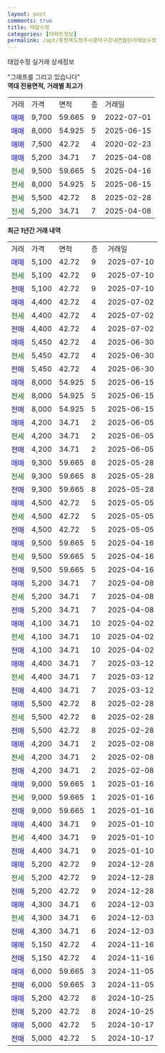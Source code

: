 ```yaml
---
layout: post
comments: true
title: 태암수정
categories: [아파트정보]
permalink: /apt/충청북도청주시흥덕구강내면월탄리태암수정
---
```


태암수정 실거래 상세정보

<script type="text/javascript">
  google.charts.load('current', {'packages':['line', 'corechart']});
  google.charts.setOnLoadCallback(drawChart);

  function drawChart() {
    var data = new google.visualization.DataTable();
    data.addColumn('date', '거래일');
    data.addColumn('number', "매매");
    data.addColumn('number', "전세");
    data.addColumn('number', "전매");

    data.addRows([[new Date(Date.parse("2025-07-10")), 5100, null, null], [new Date(Date.parse("2025-07-10")), null, 5100, null], [new Date(Date.parse("2025-07-10")), null, null, 5100], [new Date(Date.parse("2025-07-02")), 4400, null, null], [new Date(Date.parse("2025-07-02")), null, 4400, null], [new Date(Date.parse("2025-07-02")), null, null, 4400], [new Date(Date.parse("2025-06-30")), 5450, null, null], [new Date(Date.parse("2025-06-30")), null, 5450, null], [new Date(Date.parse("2025-06-30")), null, null, 5450], [new Date(Date.parse("2025-06-15")), 8000, null, null], [new Date(Date.parse("2025-06-15")), null, 8000, null], [new Date(Date.parse("2025-06-15")), null, null, 8000], [new Date(Date.parse("2025-06-05")), 4200, null, null], [new Date(Date.parse("2025-06-05")), null, 4200, null], [new Date(Date.parse("2025-06-05")), null, null, 4200], [new Date(Date.parse("2025-05-28")), 9300, null, null], [new Date(Date.parse("2025-05-28")), null, 9300, null], [new Date(Date.parse("2025-05-28")), null, null, 9300], [new Date(Date.parse("2025-05-05")), 4500, null, null], [new Date(Date.parse("2025-05-05")), null, 4500, null], [new Date(Date.parse("2025-05-05")), null, null, 4500], [new Date(Date.parse("2025-04-16")), 9500, null, null], [new Date(Date.parse("2025-04-16")), null, 9500, null], [new Date(Date.parse("2025-04-16")), null, null, 9500], [new Date(Date.parse("2025-04-08")), 5200, null, null], [new Date(Date.parse("2025-04-08")), null, 5200, null], [new Date(Date.parse("2025-04-08")), null, null, 5200], [new Date(Date.parse("2025-04-02")), 4100, null, null], [new Date(Date.parse("2025-04-02")), null, 4100, null], [new Date(Date.parse("2025-04-02")), null, null, 4100], [new Date(Date.parse("2025-03-12")), 4400, null, null], [new Date(Date.parse("2025-03-12")), null, 4400, null], [new Date(Date.parse("2025-03-12")), null, null, 4400], [new Date(Date.parse("2025-02-28")), 5500, null, null], [new Date(Date.parse("2025-02-28")), null, 5500, null], [new Date(Date.parse("2025-02-28")), null, null, 5500], [new Date(Date.parse("2025-02-08")), 4200, null, null], [new Date(Date.parse("2025-02-08")), null, 4200, null], [new Date(Date.parse("2025-02-08")), null, null, 4200], [new Date(Date.parse("2025-01-16")), 9000, null, null], [new Date(Date.parse("2025-01-16")), null, 9000, null], [new Date(Date.parse("2025-01-16")), null, null, 9000], [new Date(Date.parse("2025-01-10")), 4400, null, null], [new Date(Date.parse("2025-01-10")), null, 4400, null], [new Date(Date.parse("2025-01-10")), null, null, 4400], [new Date(Date.parse("2024-12-28")), 5200, null, null], [new Date(Date.parse("2024-12-28")), null, 5200, null], [new Date(Date.parse("2024-12-28")), null, null, 5200], [new Date(Date.parse("2024-12-03")), 4300, null, null], [new Date(Date.parse("2024-12-03")), null, 4300, null], [new Date(Date.parse("2024-12-03")), null, null, 4300], [new Date(Date.parse("2024-11-16")), 5150, null, null], [new Date(Date.parse("2024-11-16")), null, null, 5150], [new Date(Date.parse("2024-11-05")), 6000, null, null], [new Date(Date.parse("2024-11-05")), null, null, 6000], [new Date(Date.parse("2024-10-25")), 5200, null, null], [new Date(Date.parse("2024-10-25")), null, null, 5200], [new Date(Date.parse("2024-10-17")), 5000, null, null], [new Date(Date.parse("2024-10-17")), null, null, 5000]]);

    var options = {
      hAxis: {
        format: 'yyyy/MM/dd'
      },    
      lineWidth: 0,
      pointsVisible: true,    
      title: '최근 1년간 유형별 실거래가 분포',
      legend: { position: 'bottom' }
    };

    var formatter = new google.visualization.NumberFormat({pattern:'###,###'} );
    formatter.format(data, 1);
    formatter.format(data, 2);
    
    setTimeout(function() {
        var chart = new google.visualization.LineChart(document.getElementById('columnchart_material'));
        chart.draw(data, (options));
        document.getElementById('loading').style.display = 'none';
    }, 200);
  }
</script>


<div id="loading" style="z-index:20; display: block; margin-left: 0px">"그래프를 그리고 있습니다"</div>
<div id="columnchart_material" style="width: 95%; margin-left: 0px; display: block"></div>
<!-- contents start -->
<b>역대 전용면적, 거래별 최고가</b>
<table class="sortable">
    <tr>
      <td>거래</td>
      <td>가격</td>
      <td>면적</td>
      <td>층</td>
      <td>거래일</td>
    </tr>
        <tr>
          <td><a style="color: blue">매매</a></td>
          <td>9,700</td>
          <td>59.665</td>
          <td>9</td>
          <td>2022-07-01</td>
        </tr>            <tr>
          <td><a style="color: blue">매매</a></td>
          <td>8,000</td>
          <td>54.925</td>
          <td>5</td>
          <td>2025-06-15</td>
        </tr>            <tr>
          <td><a style="color: blue">매매</a></td>
          <td>7,500</td>
          <td>42.72</td>
          <td>4</td>
          <td>2020-02-23</td>
        </tr>            <tr>
          <td><a style="color: blue">매매</a></td>
          <td>5,200</td>
          <td>34.71</td>
          <td>7</td>
          <td>2025-04-08</td>
        </tr>        
        <tr>
              <td><a style="color: darkgreen">전세</a></td>
              <td>9,500</td>
              <td>59.665</td>
              <td>5</td>
              <td>2025-04-16</td>
            </tr>            <tr>
              <td><a style="color: darkgreen">전세</a></td>
              <td>8,000</td>
              <td>54.925</td>
              <td>5</td>
              <td>2025-06-15</td>
            </tr>            <tr>
              <td><a style="color: darkgreen">전세</a></td>
              <td>5,500</td>
              <td>42.72</td>
              <td>8</td>
              <td>2025-02-28</td>
            </tr>            <tr>
              <td><a style="color: darkgreen">전세</a></td>
              <td>5,200</td>
              <td>34.71</td>
              <td>7</td>
              <td>2025-04-08</td>
            </tr>        
    
</table>

<b>최근 1년간 거래 내역</b>

<table class="sortable">
    <tr>
      <td>거래</td>
      <td>가격</td>
      <td>면적</td>
      <td>층</td>
      <td>거래일</td>
    </tr>
    <tr>
      <td><a style="color: blue">매매</a></td>
      <td>5,100</td>
      <td>42.72</td>
      <td>9</td>
      <td>2025-07-10</td>
    </tr>          <tr>
      <td><a style="color: darkgreen">전세</a></td>
      <td>5,100</td>
      <td>42.72</td>
      <td>9</td>
      <td>2025-07-10</td>
    </tr>          <tr>
      <td><a style="color: darkblue">전매</a></td>
      <td>5,100</td>
      <td>42.72</td>
      <td>9</td>
      <td>2025-07-10</td>
    </tr>          <tr>
      <td><a style="color: blue">매매</a></td>
      <td>4,400</td>
      <td>42.72</td>
      <td>4</td>
      <td>2025-07-02</td>
    </tr>          <tr>
      <td><a style="color: darkgreen">전세</a></td>
      <td>4,400</td>
      <td>42.72</td>
      <td>4</td>
      <td>2025-07-02</td>
    </tr>          <tr>
      <td><a style="color: darkblue">전매</a></td>
      <td>4,400</td>
      <td>42.72</td>
      <td>4</td>
      <td>2025-07-02</td>
    </tr>          <tr>
      <td><a style="color: blue">매매</a></td>
      <td>5,450</td>
      <td>42.72</td>
      <td>4</td>
      <td>2025-06-30</td>
    </tr>          <tr>
      <td><a style="color: darkgreen">전세</a></td>
      <td>5,450</td>
      <td>42.72</td>
      <td>4</td>
      <td>2025-06-30</td>
    </tr>          <tr>
      <td><a style="color: darkblue">전매</a></td>
      <td>5,450</td>
      <td>42.72</td>
      <td>4</td>
      <td>2025-06-30</td>
    </tr>          <tr>
      <td><a style="color: blue">매매</a></td>
      <td>8,000</td>
      <td>54.925</td>
      <td>5</td>
      <td>2025-06-15</td>
    </tr>          <tr>
      <td><a style="color: darkgreen">전세</a></td>
      <td>8,000</td>
      <td>54.925</td>
      <td>5</td>
      <td>2025-06-15</td>
    </tr>          <tr>
      <td><a style="color: darkblue">전매</a></td>
      <td>8,000</td>
      <td>54.925</td>
      <td>5</td>
      <td>2025-06-15</td>
    </tr>          <tr>
      <td><a style="color: blue">매매</a></td>
      <td>4,200</td>
      <td>34.71</td>
      <td>2</td>
      <td>2025-06-05</td>
    </tr>          <tr>
      <td><a style="color: darkgreen">전세</a></td>
      <td>4,200</td>
      <td>34.71</td>
      <td>2</td>
      <td>2025-06-05</td>
    </tr>          <tr>
      <td><a style="color: darkblue">전매</a></td>
      <td>4,200</td>
      <td>34.71</td>
      <td>2</td>
      <td>2025-06-05</td>
    </tr>          <tr>
      <td><a style="color: blue">매매</a></td>
      <td>9,300</td>
      <td>59.665</td>
      <td>8</td>
      <td>2025-05-28</td>
    </tr>          <tr>
      <td><a style="color: darkgreen">전세</a></td>
      <td>9,300</td>
      <td>59.665</td>
      <td>8</td>
      <td>2025-05-28</td>
    </tr>          <tr>
      <td><a style="color: darkblue">전매</a></td>
      <td>9,300</td>
      <td>59.665</td>
      <td>8</td>
      <td>2025-05-28</td>
    </tr>          <tr>
      <td><a style="color: blue">매매</a></td>
      <td>4,500</td>
      <td>42.72</td>
      <td>5</td>
      <td>2025-05-05</td>
    </tr>          <tr>
      <td><a style="color: darkgreen">전세</a></td>
      <td>4,500</td>
      <td>42.72</td>
      <td>5</td>
      <td>2025-05-05</td>
    </tr>          <tr>
      <td><a style="color: darkblue">전매</a></td>
      <td>4,500</td>
      <td>42.72</td>
      <td>5</td>
      <td>2025-05-05</td>
    </tr>          <tr>
      <td><a style="color: blue">매매</a></td>
      <td>9,500</td>
      <td>59.665</td>
      <td>5</td>
      <td>2025-04-16</td>
    </tr>          <tr>
      <td><a style="color: darkgreen">전세</a></td>
      <td>9,500</td>
      <td>59.665</td>
      <td>5</td>
      <td>2025-04-16</td>
    </tr>          <tr>
      <td><a style="color: darkblue">전매</a></td>
      <td>9,500</td>
      <td>59.665</td>
      <td>5</td>
      <td>2025-04-16</td>
    </tr>          <tr>
      <td><a style="color: blue">매매</a></td>
      <td>5,200</td>
      <td>34.71</td>
      <td>7</td>
      <td>2025-04-08</td>
    </tr>          <tr>
      <td><a style="color: darkgreen">전세</a></td>
      <td>5,200</td>
      <td>34.71</td>
      <td>7</td>
      <td>2025-04-08</td>
    </tr>          <tr>
      <td><a style="color: darkblue">전매</a></td>
      <td>5,200</td>
      <td>34.71</td>
      <td>7</td>
      <td>2025-04-08</td>
    </tr>          <tr>
      <td><a style="color: blue">매매</a></td>
      <td>4,100</td>
      <td>34.71</td>
      <td>10</td>
      <td>2025-04-02</td>
    </tr>          <tr>
      <td><a style="color: darkgreen">전세</a></td>
      <td>4,100</td>
      <td>34.71</td>
      <td>10</td>
      <td>2025-04-02</td>
    </tr>          <tr>
      <td><a style="color: darkblue">전매</a></td>
      <td>4,100</td>
      <td>34.71</td>
      <td>10</td>
      <td>2025-04-02</td>
    </tr>          <tr>
      <td><a style="color: blue">매매</a></td>
      <td>4,400</td>
      <td>34.71</td>
      <td>7</td>
      <td>2025-03-12</td>
    </tr>          <tr>
      <td><a style="color: darkgreen">전세</a></td>
      <td>4,400</td>
      <td>34.71</td>
      <td>7</td>
      <td>2025-03-12</td>
    </tr>          <tr>
      <td><a style="color: darkblue">전매</a></td>
      <td>4,400</td>
      <td>34.71</td>
      <td>7</td>
      <td>2025-03-12</td>
    </tr>          <tr>
      <td><a style="color: blue">매매</a></td>
      <td>5,500</td>
      <td>42.72</td>
      <td>8</td>
      <td>2025-02-28</td>
    </tr>          <tr>
      <td><a style="color: darkgreen">전세</a></td>
      <td>5,500</td>
      <td>42.72</td>
      <td>8</td>
      <td>2025-02-28</td>
    </tr>          <tr>
      <td><a style="color: darkblue">전매</a></td>
      <td>5,500</td>
      <td>42.72</td>
      <td>8</td>
      <td>2025-02-28</td>
    </tr>          <tr>
      <td><a style="color: blue">매매</a></td>
      <td>4,200</td>
      <td>34.71</td>
      <td>2</td>
      <td>2025-02-08</td>
    </tr>          <tr>
      <td><a style="color: darkgreen">전세</a></td>
      <td>4,200</td>
      <td>34.71</td>
      <td>2</td>
      <td>2025-02-08</td>
    </tr>          <tr>
      <td><a style="color: darkblue">전매</a></td>
      <td>4,200</td>
      <td>34.71</td>
      <td>2</td>
      <td>2025-02-08</td>
    </tr>          <tr>
      <td><a style="color: blue">매매</a></td>
      <td>9,000</td>
      <td>59.665</td>
      <td>1</td>
      <td>2025-01-16</td>
    </tr>          <tr>
      <td><a style="color: darkgreen">전세</a></td>
      <td>9,000</td>
      <td>59.665</td>
      <td>1</td>
      <td>2025-01-16</td>
    </tr>          <tr>
      <td><a style="color: darkblue">전매</a></td>
      <td>9,000</td>
      <td>59.665</td>
      <td>1</td>
      <td>2025-01-16</td>
    </tr>          <tr>
      <td><a style="color: blue">매매</a></td>
      <td>4,400</td>
      <td>34.71</td>
      <td>9</td>
      <td>2025-01-10</td>
    </tr>          <tr>
      <td><a style="color: darkgreen">전세</a></td>
      <td>4,400</td>
      <td>34.71</td>
      <td>9</td>
      <td>2025-01-10</td>
    </tr>          <tr>
      <td><a style="color: darkblue">전매</a></td>
      <td>4,400</td>
      <td>34.71</td>
      <td>9</td>
      <td>2025-01-10</td>
    </tr>          <tr>
      <td><a style="color: blue">매매</a></td>
      <td>5,200</td>
      <td>42.72</td>
      <td>9</td>
      <td>2024-12-28</td>
    </tr>          <tr>
      <td><a style="color: darkgreen">전세</a></td>
      <td>5,200</td>
      <td>42.72</td>
      <td>9</td>
      <td>2024-12-28</td>
    </tr>          <tr>
      <td><a style="color: darkblue">전매</a></td>
      <td>5,200</td>
      <td>42.72</td>
      <td>9</td>
      <td>2024-12-28</td>
    </tr>          <tr>
      <td><a style="color: blue">매매</a></td>
      <td>4,300</td>
      <td>34.71</td>
      <td>6</td>
      <td>2024-12-03</td>
    </tr>          <tr>
      <td><a style="color: darkgreen">전세</a></td>
      <td>4,300</td>
      <td>34.71</td>
      <td>6</td>
      <td>2024-12-03</td>
    </tr>          <tr>
      <td><a style="color: darkblue">전매</a></td>
      <td>4,300</td>
      <td>34.71</td>
      <td>6</td>
      <td>2024-12-03</td>
    </tr>          <tr>
      <td><a style="color: blue">매매</a></td>
      <td>5,150</td>
      <td>42.72</td>
      <td>4</td>
      <td>2024-11-16</td>
    </tr>          <tr>
      <td><a style="color: darkblue">전매</a></td>
      <td>5,150</td>
      <td>42.72</td>
      <td>4</td>
      <td>2024-11-16</td>
    </tr>          <tr>
      <td><a style="color: blue">매매</a></td>
      <td>6,000</td>
      <td>59.665</td>
      <td>3</td>
      <td>2024-11-05</td>
    </tr>          <tr>
      <td><a style="color: darkblue">전매</a></td>
      <td>6,000</td>
      <td>59.665</td>
      <td>3</td>
      <td>2024-11-05</td>
    </tr>          <tr>
      <td><a style="color: blue">매매</a></td>
      <td>5,200</td>
      <td>42.72</td>
      <td>8</td>
      <td>2024-10-25</td>
    </tr>          <tr>
      <td><a style="color: darkblue">전매</a></td>
      <td>5,200</td>
      <td>42.72</td>
      <td>8</td>
      <td>2024-10-25</td>
    </tr>          <tr>
      <td><a style="color: blue">매매</a></td>
      <td>5,000</td>
      <td>42.72</td>
      <td>5</td>
      <td>2024-10-17</td>
    </tr>          <tr>
      <td><a style="color: darkblue">전매</a></td>
      <td>5,000</td>
      <td>42.72</td>
      <td>5</td>
      <td>2024-10-17</td>
    </tr>      </table>
<!-- contents end -->    

